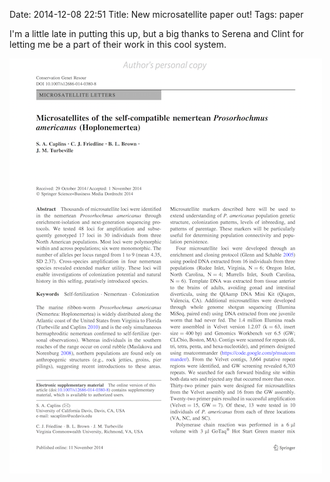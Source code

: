 Date: 2014-12-08 22:51
Title: New microsatellite paper out!
Tags: paper

I'm a little late in putting this up, but a big thanks to Serena and Clint for
letting me be a part of their work in this cool system.

<a href="http://link.springer.com/article/10.1007/s12686-014-0380-8">
<img src="/images/Caplinsetal2014_PrimerNote.png", width=500>
</a>
